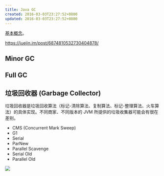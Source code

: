 ```yaml
---
title: Java GC
created: 2016-03-03T23:27:52+0800
updated: 2016-03-03T23:27:52+0800
---
```



[基本概念](../language/gc.md)。

https://juejin.im/post/6874810532730404878/

## Minor GC

## Full GC

## 垃圾回收器 (Garbage Collector)

垃圾回收器是垃圾回收算法（标记-清除算法、复制算法、标记-整理算法、火车算法）的具体实现。不同商家、不同版本的 JVM 所提供的垃圾收集器可能会有很在差别。

- CMS (Concurrent Mark Sweep)
- G1
- Serial
- ParNew
- Parallel Scavenge
- Serial Old
- Parallel Old

![](https://user-gold-cdn.xitu.io/2020/5/5/171e4e6bd164f9f7?imageView2/0/w/1280/h/960/format/webp/ignore-error/1)
